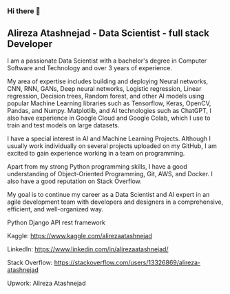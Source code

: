 ### Hi there 👋
## Alireza Atashnejad - Data Scientist - full stack Developer
I am a passionate Data Scientist with a bachelor's degree in Computer Software and Technology and over 3 years of experience.

My area of expertise includes building and deploying Neural networks, CNN, RNN, GANs, Deep neural networks, Logistic regression, Linear regression, Decision trees, Random forest, and other AI models using popular Machine Learning libraries such as Tensorflow, Keras, OpenCV, Pandas, and Numpy. Matplotlib, and AI technologies such as ChatGPT, I also have experience in Google Cloud and Google Colab, which I use to train and test models on large datasets.

I have a special interest in AI and Machine Learning Projects. Although I usually work individually on several projects uploaded on my GitHub, I am excited to gain experience working in a team on programming.

Apart from my strong Python programming skills, I have a good understanding of Object-Oriented Programming, Git, AWS, and Docker. I also have a good reputation on Stack Overflow.

My goal is to continue my career as a Data Scientist and AI expert in an agile development team with developers and designers in a comprehensive, efficient, and well-organized way.

Python Django API rest framework

Kaggle: https://www.kaggle.com/alirezaatashnejad

LinkedIn: https://www.linkedin.com/in/alirezaatashnejad/

Stack Overflow: https://stackoverflow.com/users/13326869/alireza-atashnejad

Upwork: Alireza Atashnejad


<!--
**Mratashnejad/Mratashnejad** is a ✨ _special_ ✨ repository because its `README.md` (this file) appears on your GitHub profile.

Here are some ideas to get you started:

- 🔭 I’m currently working on Machine learning
- 🌱 I’m currently learning Machine larning and Deep Learning 
- 👯 I’m looking to collaborate on Ai
- 🤔 I’m looking for help with ChatGPT
- 💬 Ask me about python
- 📫 How to reach me: teach me 1 code
- 😄 Pronouns: 
- ⚡ fact: THINK OUT OF THE BOX
-->

